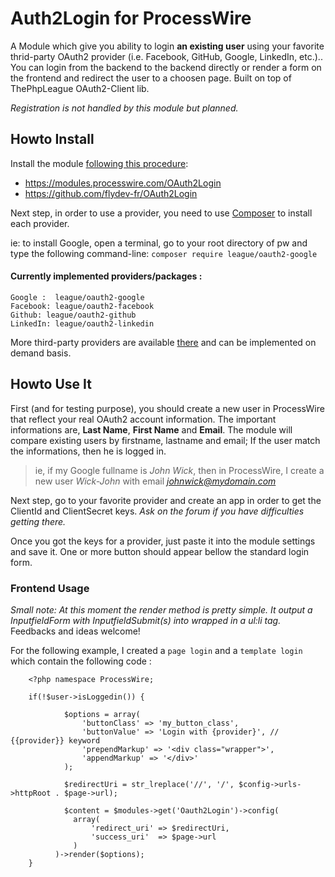 # Auth2Login for ProcessWire

A Module which give you ability to login **an existing user** using your favorite thrid-party OAuth2 provider (i.e. Facebook, GitHub, Google, LinkedIn, etc.).. 
You can login from the backend to the backend directly or render a form on the frontend and redirect the user to a choosen page.
Built on top of ThePhpLeague OAuth2-Client lib.

*Registration is not handled by this module but planned.*

 
## Howto Install

Install the module [following this procedure](https://modules.processwire.com/install-uninstall/):

 - https://modules.processwire.com/OAuth2Login
 - https://github.com/flydev-fr/OAuth2Login

Next step, in order to use a provider, you need to use [Composer](https://getcomposer.org/doc/00-intro.md) to install each provider.

ie: to install Google, open a terminal, go to your root directory of pw and type the following command-line: `composer require league/oauth2-google`

#### Currently implemented providers/packages :

    Google :  league/oauth2-google
    Facebook: league/oauth2-facebook
    Github: league/oauth2-github
    LinkedIn: league/oauth2-linkedin


More third-party providers are available [there](http://oauth2-client.thephpleague.com/providers/thirdparty/) and can be implemented on demand basis.


## Howto Use It

First (and for testing purpose), you should create a new user in ProcessWire that reflect your real OAuth2 account information. The important informations are, **Last Name**, **First Name** and **Email**. The module will compare existing users by firstname, lastname and email; If the user match the informations, then he is logged in.

> ie, if my Google fullname is *John Wick*, then in ProcessWire, I
> create a new user  *Wick-John*  with email  *johnwick@mydomain.com*

Next step, go to your favorite provider and create an app in order to get the ClientId and ClientSecret keys. *Ask on the forum if you have difficulties getting there.*

Once you got the keys for a provider, just paste it into the module settings and save it. One or more button should appear bellow the standard login form. 


### Frontend Usage
*Small note: At this moment the render method is pretty simple. It output a InputfieldForm with InputfieldSubmit(s) into wrapped in a ul:li tag.* Feedbacks and ideas welcome!

For the following example, I created a `page login` and a `template login` which contain the following code :

```
    <?php namespace ProcessWire;

	if(!$user->isLoggedin()) {

		    $options = array(
		        'buttonClass' => 'my_button_class',
		        'buttonValue' => 'Login with {provider}', // {{provider}} keyword
		        'prependMarkup' => '<div class="wrapper">',
		        'appendMarkup' => '</div>'
		    );

		    $redirectUri = str_lreplace('//', '/', $config->urls->httpRoot . $page->url);

		    $content = $modules->get('Oauth2Login')->config(
	          array(
	              'redirect_uri' => $redirectUri,
	              'success_uri'  => $page->url
	          )
	      )->render($options);
	}
```
  


